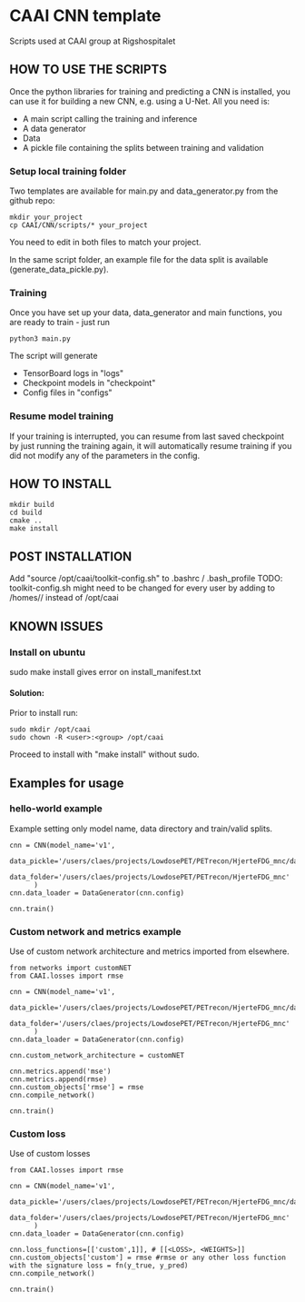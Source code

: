 # CAAI CNN template
Scripts used at CAAI group at Rigshospitalet

## HOW TO USE THE SCRIPTS
Once the python libraries for training and predicting a CNN is installed, 
you can use it for building a new CNN, e.g. using a U-Net. All you need is:
 - A main script calling the training and inference
 - A data generator
 - Data
 - A pickle file containing the splits between training and validation
 
### Setup local training folder
Two templates are available for main.py and data_generator.py from the github repo:
```
mkdir your_project
cp CAAI/CNN/scripts/* your_project
```
You need to edit in both files to match your project.

In the same script folder, an example file for the data split is available (generate_data_pickle.py).

### Training
Once you have set up your data, data_generator and main functions, you are ready to train - just run 
```
python3 main.py
```

The script will generate 
 - TensorBoard logs in "logs"
 - Checkpoint models in "checkpoint"
 - Config files in "configs"
 
### Resume model training
If your training is interrupted, you can resume from last saved checkpoint by just running the training 
again, it will automatically resume training if you did not modify any of the parameters in the config.

## HOW TO INSTALL
```
mkdir build
cd build
cmake ..
make install
```
## POST INSTALLATION
Add "source /opt/caai/toolkit-config.sh" to .bashrc / .bash_profile 
TODO: toolkit-config.sh might need to be changed for every user by adding to /homes/<user>/ instead of /opt/caai

## KNOWN ISSUES

### Install on ubuntu
sudo make install gives error on install_manifest.txt

#### Solution:
Prior to install run:
```
sudo mkdir /opt/caai
sudo chown -R <user>:<group> /opt/caai
```
Proceed to install with "make install" without sudo.

## Examples for usage

### hello-world example
Example setting only model name, data directory and train/valid splits.
```
cnn = CNN(model_name='v1',
          data_pickle='/users/claes/projects/LowdosePET/PETrecon/HjerteFDG_mnc/data_6fold.pickle',
          data_folder='/users/claes/projects/LowdosePET/PETrecon/HjerteFDG_mnc'
      )
cnn.data_loader = DataGenerator(cnn.config)  

cnn.train()    
```

### Custom network and metrics example
Use of custom network architecture and metrics imported from elsewhere.

```
from networks import customNET
from CAAI.losses import rmse

cnn = CNN(model_name='v1',
          data_pickle='/users/claes/projects/LowdosePET/PETrecon/HjerteFDG_mnc/data_6fold.pickle',
          data_folder='/users/claes/projects/LowdosePET/PETrecon/HjerteFDG_mnc'
      )
cnn.data_loader = DataGenerator(cnn.config)  

cnn.custom_network_architecture = customNET

cnn.metrics.append('mse')
cnn.metrics.append(rmse)
cnn.custom_objects['rmse'] = rmse
cnn.compile_network()

cnn.train()    
```

### Custom loss
Use of custom losses

```
from CAAI.losses import rmse

cnn = CNN(model_name='v1',
          data_pickle='/users/claes/projects/LowdosePET/PETrecon/HjerteFDG_mnc/data_6fold.pickle',
          data_folder='/users/claes/projects/LowdosePET/PETrecon/HjerteFDG_mnc'
      )
cnn.data_loader = DataGenerator(cnn.config)  

cnn.loss_functions=[['custom',1]], # [[<LOSS>, <WEIGHTS>]]
cnn.custom_objects['custom'] = rmse #rmse or any other loss function with the signature loss = fn(y_true, y_pred)
cnn.compile_network()

cnn.train()    
```


    